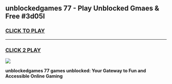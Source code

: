 
## unblockedgames 77 - Play Unblocked Gmaes & Free #3d05l
<h3>
<a href="https://news.freeplayer.one?title=unblockedgames_77&ref=24F">CLICK TO PLAY</a></h3>
<hr>

<h3>
<a href="https://news.freeplayer.one?title=unblockedgames_77&ref=24F">CLICK 2 PLAY</a>
  
</h3>

<a href="https://news.freeplayer.one?title=unblockedgames_77&ref=24F/"><img src="https://clearcache.store/games.png"></a>


**unblockedgames 77 games unblocked: Your Gateway to Fun and Accessible Online Gaming**
